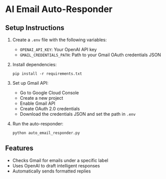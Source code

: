 # AI Email Auto-Responder

## Setup Instructions

1. Create a `.env` file with the following variables:
   - `OPENAI_API_KEY`: Your OpenAI API key
   - `GMAIL_CREDENTIALS_PATH`: Path to your Gmail OAuth credentials JSON

2. Install dependencies:
   ```
   pip install -r requirements.txt
   ```

3. Set up Gmail API:
   - Go to Google Cloud Console
   - Create a new project
   - Enable Gmail API
   - Create OAuth 2.0 credentials
   - Download the credentials JSON and set the path in `.env`

4. Run the auto-responder:
   ```
   python auto_email_responder.py
   ```

## Features
- Checks Gmail for emails under a specific label
- Uses OpenAI to draft intelligent responses
- Automatically sends formatted replies
